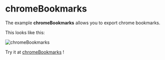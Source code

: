 # chromeBookmarks

The example **chromeBookmarks** allows you to export chrome bookmarks.

This looks like this:

 ![chromeBookmarks](/img/examples/chromeBookmarks.png) 

Try it at <a href='/../automation/loadexample/chromeBookmarks' target='_blank'>chromeBookmarks</a> !



